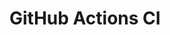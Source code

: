 # GitHub Actions CI









































































































































































































































































































































































































































































































































































































































































































































































































































































































































































































































































































































































































































































































































































































































































































































































































































































































































































































































































































































































































